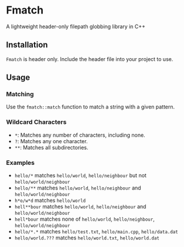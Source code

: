 # Fmatch
A lightweight header-only filepath globbing library in C++

## Installation
`Fmatch` is header only. Include the header file into your project to use.

## Usage
### Matching
Use the `fmatch::match` function to match a string with a given pattern.
### Wildcard Characters
- `*`: Matches any number of characters, including none.
- `?`: Matches any one character.
- `**`: Matches all subdirectories.

### Examples
- `hello/*` matches `hello/world`, `hello/neighbour` but not `hello/world/neighbour`
- `hello/**` matches `hello/world`, `hello/neighbour` and `hello/world/neighbour`
- `h*o/w*d` matches `hello/world`
- `hell**bour` matches `hello/world`, `hello/neighbour` and `hello/world/neighbour`
- `hell*bour` matches none of `hello/world`, `hello/neighbour`, `hello/world/neighbour`
- `hello/*.*` matches `hello/test.txt`, `hello/main.cpp`, `hello/data.dat`
- `hello/world.???` matches `hello/world.txt`, `hello/world.dat`